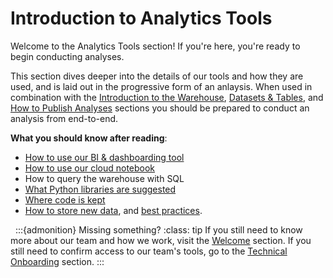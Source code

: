# Introduction to Analytics Tools
Welcome to the Analytics Tools section! If you're here, you're ready to begin conducting analyses.

This section dives deeper into the details of our tools and how they are used, and is laid out in the progressive form of an anlaysis. When used in combination with the [Introduction to the Warehouse](intro-warehouse), [Datasets & Tables](datasets-tables), and [How to Publish Analyses](publish-analyses) sections you should be prepared to conduct an analysis from end-to-end.

**What you should know after reading**:
* [How to use our BI & dashboarding tool](metabase)
* [How to use our cloud notebook](jupyterhub)
* How to query the warehouse with SQL
* [What Python libraries are suggested](python-libraries)
* [Where code is kept](saving-code)
* [How to store new data](storing-data), and [best practices](data-catalogs).

&nbsp;
:::{admonition} Missing something?
:class: tip
If you still need to know more about our team and how we work, visit the [Welcome](welcome) section. If you still need to confirm access to our team's tools, go to the [Technical Onboarding](technical-onboarding) section.
:::

